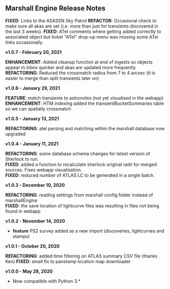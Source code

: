 
## Marshall Engine Release Notes

**FIXED**: Links to the ASASSN Sky Patrol
**REFACTOR**: Occasional check to make sure all akas are set (i.e. more than just for transients discovered in the last 3 weeks).
**FIXED**: ATel comments where getting added correctly to associated object but ticket "ATel" drop-up menu was missing some ATel links occasionally.

**v1.0.7 - February 20, 2021**

**ENHANCEMENT**: Added cleanup function at end of ingests so objects appear in inbox quicker and akas are updated more frequently
**REFACTORING**: Reduced the crossmatch radius from 7 to 4 arcsec (it is easier to merge than split transients later on)

**v1.0.6 - January 29, 2021**

**FEATURE**: match transients to astronotes (not yet visualised in the webapp)  
**ENHANCEMENT**: HTM indexing added the transientBucketSummaries table so we can spatially crossmatch   

**v1.0.5 - January 13, 2021**

**REFACTORING**: atel parsing and matching within the marshall database now upgraded

**v1.0.4 - January 11, 2021**

**REFACTORING**: some database schema changes for latest version of Sherlock to run.  
**FIXED**: added a function to recalculate sherlock original radii for merged sources. Fixes webapp visualisation.  
**FIXED**: reduced number of ATLAS LC to be generated in a single batch.  

**v1.0.3 - December 10, 2020**

**REFACTORING**: reading settings from marshall config folder instead of marshallEngine  
**FIXED**: the save location of lightcurve files was resulting in files not being found in webapp

**v1.0.2 - November 14, 2020**

* **feature** PS2 survey added as a new import (discoveries, lightcurves and stamps)

**v1.0.1 - October 20, 2020**

**REFACTORING**: added time filtering on ATLAS summary CSV file (thanks Ken)
**FIXED**: small fix to panstamp location map downloader

**v1.0.0 - May 28, 2020**

* Now compatible with Python 3.*
